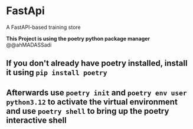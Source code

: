 # FastApi
A FastAPI-based training store 

__This Project is using the poetry python package manager__
@@ahMADASSadi
## If you don't already have poetry installed, install it using `pip install poetry`

## Afterwards use `poetry init` and `poetry env user python3.12` to activate the virtual environment and use `poetry shell` to bring up the **poetry interactive shell**